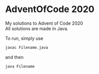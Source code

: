 # AdventOfCode 2020
My solutions to Advent of Code 2020  
All solutions are made in Java.

To run, simply use
```bash
javac Filename.java
```
and then
```bash
java Filename
```
